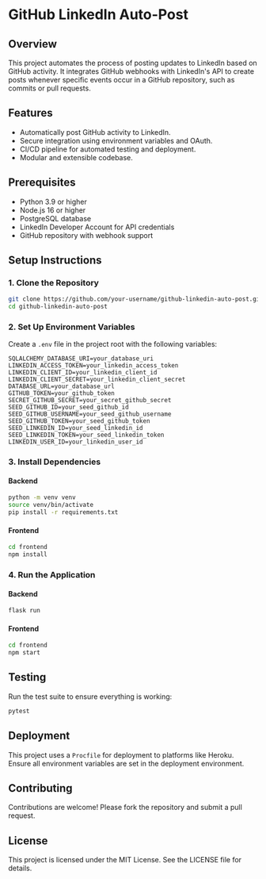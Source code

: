# GitHub LinkedIn Auto-Post

## Overview
This project automates the process of posting updates to LinkedIn based on GitHub activity. It integrates GitHub webhooks with LinkedIn's API to create posts whenever specific events occur in a GitHub repository, such as commits or pull requests.

## Features
- Automatically post GitHub activity to LinkedIn.
- Secure integration using environment variables and OAuth.
- CI/CD pipeline for automated testing and deployment.
- Modular and extensible codebase.

## Prerequisites
- Python 3.9 or higher
- Node.js 16 or higher
- PostgreSQL database
- LinkedIn Developer Account for API credentials
- GitHub repository with webhook support

## Setup Instructions

### 1. Clone the Repository
```bash
git clone https://github.com/your-username/github-linkedin-auto-post.git
cd github-linkedin-auto-post
```

### 2. Set Up Environment Variables
Create a `.env` file in the project root with the following variables:
```
SQLALCHEMY_DATABASE_URI=your_database_uri
LINKEDIN_ACCESS_TOKEN=your_linkedin_access_token
LINKEDIN_CLIENT_ID=your_linkedin_client_id
LINKEDIN_CLIENT_SECRET=your_linkedin_client_secret
DATABASE_URL=your_database_url
GITHUB_TOKEN=your_github_token
SECRET_GITHUB_SECRET=your_secret_github_secret
SEED_GITHUB_ID=your_seed_github_id
SEED_GITHUB_USERNAME=your_seed_github_username
SEED_GITHUB_TOKEN=your_seed_github_token
SEED_LINKEDIN_ID=your_seed_linkedin_id
SEED_LINKEDIN_TOKEN=your_seed_linkedin_token
LINKEDIN_USER_ID=your_linkedin_user_id
```

### 3. Install Dependencies
#### Backend
```bash
python -m venv venv
source venv/bin/activate
pip install -r requirements.txt
```

#### Frontend
```bash
cd frontend
npm install
```

### 4. Run the Application
#### Backend
```bash
flask run
```

#### Frontend
```bash
cd frontend
npm start
```

## Testing
Run the test suite to ensure everything is working:
```bash
pytest
```

## Deployment
This project uses a `Procfile` for deployment to platforms like Heroku. Ensure all environment variables are set in the deployment environment.

## Contributing
Contributions are welcome! Please fork the repository and submit a pull request.

## License
This project is licensed under the MIT License. See the LICENSE file for details.


